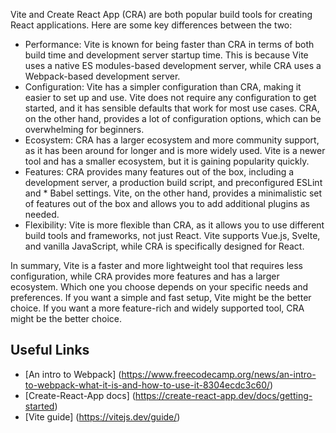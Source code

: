 Vite and Create React App (CRA) are both popular build tools for creating React applications.
Here are some key differences between the two:
* Performance: Vite is known for being faster than CRA in terms of both build time and development server startup time. This is because Vite uses a native ES modules-based development server, while CRA uses a Webpack-based development server.
* Configuration: Vite has a simpler configuration than CRA, making it easier to set up and use. Vite does not require any configuration to get started, and it has sensible defaults that work for most use cases. CRA, on the other hand, provides a lot of configuration options, which can be overwhelming for beginners.
* Ecosystem: CRA has a larger ecosystem and more community support, as it has been around for longer and is more widely used. Vite is a newer tool and has a smaller ecosystem, but it is gaining popularity quickly.
* Features: CRA provides many features out of the box, including a development server, a production build script, and preconfigured ESLint and * Babel settings. Vite, on the other hand, provides a minimalistic set of features out of the box and allows you to add additional plugins as needed.
* Flexibility: Vite is more flexible than CRA, as it allows you to use different build tools and frameworks, not just React. Vite supports Vue.js, Svelte, and vanilla JavaScript, while CRA is specifically designed for React.

In summary, Vite is a faster and more lightweight tool that requires less configuration, while CRA provides more features and has a larger ecosystem. Which one you choose depends on your specific needs and preferences. If you want a simple and fast setup, Vite might be the better choice. If you want a more feature-rich and widely supported tool, CRA might be the better choice.

## Useful Links
* [An intro to Webpack] (https://www.freecodecamp.org/news/an-intro-to-webpack-what-it-is-and-how-to-use-it-8304ecdc3c60/)
* [Create-React-App docs] (https://create-react-app.dev/docs/getting-started)
* [Vite guide] (https://vitejs.dev/guide/)